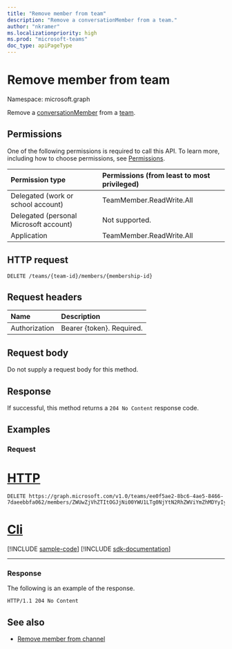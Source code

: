 ```yaml
---
title: "Remove member from team"
description: "Remove a conversationMember from a team."
author: "nkramer"
ms.localizationpriority: high
ms.prod: "microsoft-teams"
doc_type: apiPageType
---
```


# Remove member from team
Namespace: microsoft.graph

Remove a [conversationMember](../resources/conversationmember.md) from a [team](../resources/team.md).

## Permissions
One of the following permissions is required to call this API. To learn more, including how to choose permissions, see [Permissions](/graph/permissions-reference).

|Permission type|Permissions (from least to most privileged)|
|:---|:---|
|Delegated (work or school account)| TeamMember.ReadWrite.All |
|Delegated (personal Microsoft account) | Not supported.    |
|Application| TeamMember.ReadWrite.All |


## HTTP request

<!-- {
  "blockType": "ignored"
}
-->
``` http
DELETE /teams/{team-id}/members/{membership-id}
```

## Request headers
|Name|Description|
|:---|:---|
|Authorization|Bearer {token}. Required.|

## Request body
Do not supply a request body for this method.

## Response

If successful, this method returns a `204 No Content` response code.

## Examples

### Request

# [HTTP](#tab/http)
<!-- {
  "blockType": "request",
  "name": "delete_members_from_team",
  "sampleKeys": ["ee0f5ae2-8bc6-4ae5-8466-7daeebbfa062", "ZWUwZjVhZTItOGJjNi00YWU1LTg0NjYtN2RhZWViYmZhMDYyIyM3Mzc2MWYwNi0yYWM5LTQ2OWMtOWYxMC0yNzlhOGNjMjY3Zjk="]
}
-->
``` http
DELETE https://graph.microsoft.com/v1.0/teams/ee0f5ae2-8bc6-4ae5-8466-7daeebbfa062/members/ZWUwZjVhZTItOGJjNi00YWU1LTg0NjYtN2RhZWViYmZhMDYyIyM3Mzc2MWYwNi0yYWM5LTQ2OWMtOWYxMC0yNzlhOGNjMjY3Zjk=
```

# [Cli](#tab/cli)
[!INCLUDE [sample-code](../includes/snippets/cli/delete-members-from-team-cli-snippets.md)]
[!INCLUDE [sdk-documentation](../includes/snippets/snippets-sdk-documentation-link.md)]

---

### Response
The following is an example of the response.
<!-- {
  "blockType": "response",
  "truncated": true
}
-->
``` http
HTTP/1.1 204 No Content
```

## See also

- [Remove member from channel](channel-delete-members.md)
